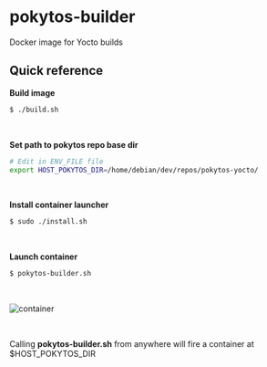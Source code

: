# pokytos-builder
Docker image for Yocto builds

## Quick reference

**Build image**
```Bash
$ ./build.sh
```
<br/>

**Set path to pokytos repo base dir**
```Bash
# Edit in ENV_FILE file
export HOST_POKYTOS_DIR=/home/debian/dev/repos/pokytos-yocto/
```
<br/>

**Install container launcher**
```Bash
$ sudo ./install.sh
```
<br/>

**Launch container**
```Bash
$ pokytos-builder.sh
```
<br/>

![container](./pokytos-builder.gif)

<br/>

Calling **pokytos-builder.sh** from anywhere will fire a container at $HOST_POKYTOS_DIR
